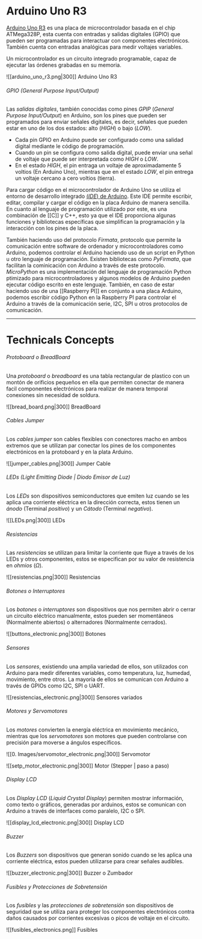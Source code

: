# Arduino Uno R3

[Arduino Uno R3](https://docs.arduino.cc/hardware/uno-rev3/#suggested-libraries) es una placa de microcontrolador basada en el chip ATMega328P, esta cuenta con entradas y salidas digitales (GPIO) que pueden ser programadas para interactuar con componentes electrónicos. También cuenta con entradas analógicas para medir voltajes variables.

Un microcontrolador es un circuito integrado programable, capaz de ejecutar las órdenes grabadas en su memoria.

![[arduino_uno_r3.png|300]]
Arduino Uno R3 
###### GPIO (General Purpose Input/Output)

Las *salidas digitales*, también conocidas como pines *GPIP* (*General Purpose Input/Output*) en Arduino, son los pines que pueden ser programados para enviar señales digitales, es decir, señales que pueden estar en uno de los dos estados: alto (*HIGH*) o bajo (*LOW*). 

- Cada pin GPIO en Arduino puede ser configurado como una salidad digital mediante le código de programación.
- Cuando un pin se configura como salida digital, puede enviar una señal de voltaje que puede ser interpretada como *HIGH* o *LOW*.
- En el estado *HIGH*, el pin entraga un voltaje de aproximadamente 5 voltios (En Arduino Uno), mientras que en el estado *LOW*, el pin entrega un voltaje cercano a cero voltios (tierra).

Para cargar código en el microcontrolador de Arduino Uno se utiliza el entorno de desarrollo integrado [(*IDE*) de Arduino](https://www.arduino.cc/en/software). Este IDE permite escribir, editar, compilar y cargar el código en la placa Arduino de manera sencilla. En cuanto al lenguaje de programación utilizado por este, es una combinación de [[C]] y C++, esto ya que el IDE proporciona algunas funciones y bibliotecas específicas que simplifican la programación y la interacción con los pines de la placa. 

También haciendo uso del protocolo *Firmata*, protocolo que permite la comunicación entre software de ordenador y microcontroladores como Arduino, podemos controlar el Arduino haciendo uso de un script en Python u otro lenguaje de programación. Existen bibliotecas como *PyFirmata*, que facilitan la cominicación con Arduino a través de este protocolo. *MicroPython* es una implementación del lenguaje de programación Python ptimizado para microcontroladores y algunos modelos de Arduino pueden ejecutar código escrito en este lenguaje. También, en caso de estar haciendo uso de una [[Raspberry PI]] en conjunto a una placa Arduino, podemos escribir código Python en la Raspberry PI para controlar el Arduino a través de la comunicación serie, I2C, SPI u otros protocolos de comunicación.

-----
# Technicals Concepts
###### Protoboard o BreadBoard

Una *protoboard* o *breadboard* es una tabla rectangular de plastico con un montón de orificios pequeños en ella que permiten conectar de manera facil componentes electrónicos para realizar de manera temporal conexiones sin necesidad de soldura.

![[bread_board.png|300]]
BreadBoard
###### Cables Jumper

Los *cables jumper* son cables flexibles con conectores macho en ambos extremos que se utilizan par conectar los pines de los componentes electrónicos en la protoboard y en la plata Arduino.

![[jumper_cables.png|300]]
Jumper Cable
###### LEDs (Light Emitting Diode | Diodo Emisor de Luz)

Los *LEDs* son dispositivos semiconductores que emiten luz cuando se les aplica una corriente eléctrica en la dirección correcta, estos tienen un *ánodo* (Terminal *positivo*) y un *Cátodo* (Terminal *negativo*).

![[LEDs.png|300]]
LEDs
###### Resistencias 

Las *resistencias* se utilizan para limitar la corriente que fluye a través de los LEDs y otros componentes, estos se especifican por su valor de resistencia en *ohmios* (*Ω*).

![[resistencias.png|300]]
Resistencias
###### Botones o Interruptores

Los *botones* o *interruptores* son dispositivos que nos permiten abrir o cerrar un circuito eléctrico manualmente, estos pueden ser momentáneos (Normalmente abiertos) o alternadores (Normalmente cerrados).

![[buttons_electronic.png|300]]
Botones
###### Sensores

Los *sensores*, existiendo una amplia variedad de ellos, son utilizados con Arduino para medir diferentes variables, como temperatura, luz, humedad, movimiento, entre otros. La mayoría de ellos se comunican con Arduino a través de GPIOs como I2C, SPI o UART.

![[resistencias_electronic.png|300]]
Sensores variados
###### Motores y Servomotores

Los *motores* convierten la energía eléctrica en movimiento mecánico, mientras que los *servomotores* son motores que pueden controlarse con precisión para moverse a ángulos específicos.

![[0. Images/servomotor_electronic.png|300]]
Servomotor

![[setp_motor_electronic.png|300]]
Motor (Stepper | paso a paso)
###### Display LCD

Los *Display LCD* (*Liquid Crystal Display*) permiten mostrar información, como texto o gráficos, generadas por arduinos, estos se comunican con Arduino a través de interfaces como paralelo, I2C o SPI.

![[display_lcd_electronic.png|300]]
Display LCD
###### Buzzer

Los *Buzzers* son dispositivos que generan sonido cuando se les aplica una corriente eléctrica, estos pueden utilizarse para crear señales audibles.

![[buzzer_electronic.png|300]]
Buzzer o Zumbador
###### Fusibles y Protecciones de Sobretensión

Los *fusibles* y las *protecciones de sobretensión* son dispositivos de seguridad que se utiliza para proteger los componentes electrónicos contra daños causados por corrientes excesivas o picos de voltaje en el circuito.

![[fusibles_electronics.png]]
Fusibles